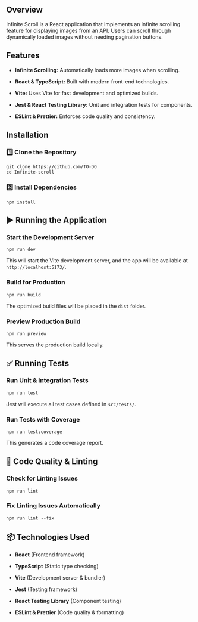 
##  Overview

Infinite Scroll is a React application that implements an infinite scrolling feature for displaying images from an API. Users can scroll through dynamically loaded images without needing pagination buttons.

## Features

-   **Infinite Scrolling:** Automatically loads more images when scrolling.
    
-   **React & TypeScript:** Built with modern front-end technologies.
    
-   **Vite:** Uses Vite for fast development and optimized builds.
    
-   **Jest & React Testing Library:** Unit and integration tests for components.
    
-   **ESLint & Prettier:** Enforces code quality and consistency.
    

## Installation

### 1️⃣ Clone the Repository

```
git clone https://github.com/TO-DO
cd Infinite-scroll
```

### 2️⃣ Install Dependencies

```
npm install
```


## ▶️ Running the Application

### **Start the Development Server**

```
npm run dev
```

This will start the Vite development server, and the app will be available at `http://localhost:5173/`.

### **Build for Production**

```
npm run build
```

The optimized build files will be placed in the `dist` folder.

### **Preview Production Build**

```
npm run preview
```

This serves the production build locally.

## ✅ Running Tests

### **Run Unit & Integration Tests**

```
npm run test
```

Jest will execute all test cases defined in `src/tests/`.

### **Run Tests with Coverage**

```
npm run test:coverage
```

This generates a code coverage report.

## 🧹 Code Quality & Linting

### **Check for Linting Issues**

```
npm run lint
```

### **Fix Linting Issues Automatically**

```
npm run lint --fix
```

## 📦 Technologies Used

-   **React** (Frontend framework)
    
-   **TypeScript** (Static type checking)
    
-   **Vite** (Development server & bundler)
    
-   **Jest** (Testing framework)
    
-   **React Testing Library** (Component testing)
    
-   **ESLint & Prettier** (Code quality & formatting)
